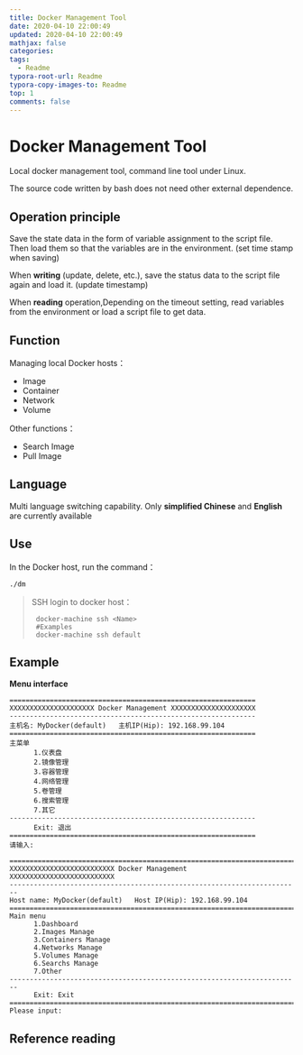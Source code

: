 ```yaml
---
title: Docker Management Tool
date: 2020-04-10 22:00:49
updated: 2020-04-10 22:00:49
mathjax: false
categories: 
tags:
  - Readme
typora-root-url: Readme
typora-copy-images-to: Readme
top: 1
comments: false
---
```



# Docker Management Tool



Local docker management tool, command line tool under Linux.

The source code written by bash does not need other external dependence.



## Operation principle

Save the state data in the form of variable assignment to the script file. Then load them so that the variables are in the environment. (set time stamp when saving)

When **writing** (update, delete, etc.), save the status data to the script file again and load it. (update timestamp)

When **reading** operation,Depending on the timeout setting, read variables from the environment or load a script file to get data.



## Function

Managing local Docker hosts：

* Image
* Container
* Network
* Volume

Other functions：

* Search Image
* Pull Image

 


## Language

Multi language switching capability. Only **simplified Chinese** and **English** are currently available



## Use

In the Docker host, run the command：

```shell
./dm
```

> SSH login to docker host：
>
> ```shell
>  docker-machine ssh <Name>
>  #Examples
>  docker-machine ssh default
> ```



## Example

**Menu interface** 

```
=============================================================
XXXXXXXXXXXXXXXXXXXXX Docker Management XXXXXXXXXXXXXXXXXXXXX
-------------------------------------------------------------
主机名: MyDocker(default)   主机IP(Hip): 192.168.99.104
=============================================================
主菜单
      1.仪表盘
      2.镜像管理
      3.容器管理
      4.网络管理
      5.卷管理
      6.搜索管理
      7.其它
-------------------------------------------------------------
      Exit: 退出
=============================================================
请输入:
```



```
========================================================================
XXXXXXXXXXXXXXXXXXXXXXXXXX Docker Management XXXXXXXXXXXXXXXXXXXXXXXXXX
------------------------------------------------------------------------
Host name: MyDocker(default)   Host IP(Hip): 192.168.99.104
========================================================================
Main menu
      1.Dashboard
      2.Images Manage
      3.Containers Manage
      4.Networks Manage
      5.Volumes Manage
      6.Searchs Manage
      7.Other
------------------------------------------------------------------------
      Exit: Exit
========================================================================
Please input:
```






## Reference reading

 
